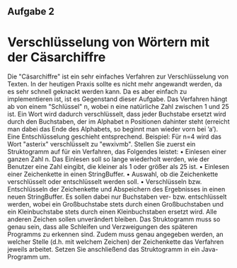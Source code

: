 ## Aufgabe 2
# Verschlüsselung von Wörtern mit der Cäsarchiffre

Die "Cäsarchiffre" ist ein sehr einfaches Verfahren zur Verschlüsselung von Texten. In der heutigen
Praxis sollte es nicht mehr angewandt werden, da es sehr schnell geknackt werden kann. Da es aber
einfach zu implementieren ist, ist es Gegenstand dieser Aufgabe.
Das Verfahren hängt ab von einem "Schlüssel" n, wobei n eine natürliche Zahl zwischen 1 und 25
ist. Ein Wort wird dadurch verschlüsselt, dass jeder Buchstabe ersetzt wird durch den Buchstaben,
der im Alphabet n Positionen dahinter steht (erreicht man dabei das Ende des Alphabets, so beginnt
man wieder vorn bei ’a’). Eine Entschlüsselung geschieht entsprechend.
Beispiel: Für n=4 wird das Wort "asterix" verschlüsselt zu "ewxivmb".
Stellen Sie zuerst ein Struktogramm auf für ein Verfahren, das Folgendes leistet:
• Einlesen einer ganzen Zahl n. Das Einlesen soll so lange wiederholt werden, wie der Benutzer
eine Zahl eingibt, die kleiner als 1 oder größer als 25 ist.
• Einlesen einer Zeichenkette in einen StringBuffer.
• Auswahl, ob die Zeichenkette verschlüsselt oder entschlüsselt werden soll.
• Verschlüsseln bzw. Entschlüsseln der Zeichenkette und Abspeichern des Ergebnisses in einen
neuen StringBuffer. Es sollen dabei nur Buchstaben ver- bzw. entschlüsselt werden, wobei ein
Großbuchstabe stets durch einen Großbuchstaben und ein Kleinbuchstabe stets durch einen
Kleinbuchstaben ersetzt wird. Alle anderen Zeichen sollen unverändert bleiben.
Das Struktogramm muss so genau sein, dass alle Schleifen und Verzweigungen des späteren
Programms zu erkennen sind. Zudem muss genau angegeben werden, an welcher Stelle (d.h. mit
welchem Zeichen) der Zeichenkette das Verfahren jeweils arbeitet.
Setzen Sie anschließend das Struktogramm in ein Java-Programm um.
